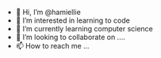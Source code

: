 - 👋 Hi, I’m @hamiellie
- 👀 I’m interested in learning to code
- 🌱 I’m currently learning computer science
- 💞️ I’m looking to collaborate on ....
- 📫 How to reach me ...

<!---
hamiellie/hamiellie is a ✨ special ✨ repository because its `README.md` (this file) appears on your GitHub profile.
You can click the Preview link to take a look at your changes.
--->
